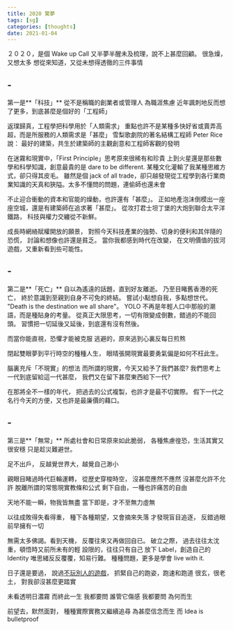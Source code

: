 ```yaml
---
title: 2020 驚夢
tags: [sg]
categories: [thoughts]
date: 2021-01-04
---
```


２０２０，是個 Wake up Call
又半夢半醒未及梳理，說不上甚麼回顧。
很急燥，又想太多
想從來知道，又從未想得透徹的三件事情

## -

第一是**「科技」**
從不是稱職的創業者或管理人
為職涯焦慮
近年諷刺地反而想了更多，到底甚麼是個好的「工程師」

返璞歸真，工程學把科學用於「人類需求」
重點也許不是某種多快好省或賣弄高超，而是所服務的人類需求是「甚麼」
雪梨歌劇院的著名結構工程師 Peter Rice 說：
最好的建築，共生於建築師的主觀創意和工程師客觀的發明

在迷霧和現實中，「First Principle」思考原來很稀有和珍貴
上到火星還是那些數學和科學知識，創意最貴的是 dare to be different.
某種文化灌輸了我某種思維方式，卻只得其皮毛。
雖然是個 jack of all trade，卻只越發現從工程學到各行業商業知識的天真和狹隘。太多不懂問的問題，連偷師也還未會

不止迎合衝動的資本和官能的燥動，也許還有「甚麼」。
正如地產泡沬倒模出一座座空城，還是有建築師在追求著「甚麼」。
從攻打君士坦丁堡的大炮到聯合太平洋鐵路，
科技與權力交纏從不新鮮。

成長時網絡賦權開放的願景，
對照今天科技產業的強勢、切身的便利和其伴隨的恐慌，
討論和想像也許還是貧乏。
當你我都感到時代在改變，
在文明價值的拔河遊戲，又重新看到些可能性。

## -

第二是**「死亡」**
自以為遙遠的話題，直到好友離逝。
乃至目睹舊香港的死亡，
終於意識到至親到自身不可免的終結。
嘗試小點想自我，多點想世代。
"Death is the destination we all share"。
YOLO 不再是年輕人口中那般的潮語，而是種貼身的考量。
從真正大限思考，一切有限變成倒數，錯過的不能回頭。
習慣把一切延後又延後，到底還有沒有然後。

而當你能直視，恐懼才能被克服
逃避的，原來逃到心裏反每日煎熬

閉起雙眼夢到平行時空的種種人生，
眼晴張開現實最要勇氣偏是如何不枉此生。

腦裏充斥「不現實」的想法
而所謂的現實，今天又給予了我們甚麼?
我們思考上一代到底留給這一代甚麼，
我們又在留下甚麼東西給下一代?

在那將全不一樣的年代，
把過去的公式複製，也許才是最不切實際。
假下一代之名行今天的方便，又也許是最廉價的藉口。

## -

第三是**「無常」**
所處社會和日常原來如此脆弱，
各種焦慮徨恐，生活其實又很安穩
只是趁災難避世。

足不出戶，
反越覺世界大，越覺自己渺小

親眼目睹過時代巨輪運轉，
從歴史穿梭時空，
沒甚麼應然不應然
沒甚麼允許不允許
脫離所謂的常態現實教條和公式
剩下自由，一種也許痛苦的自由

天地不能一瞬，物我皆無盡
當下即是，才不至無力虛無

以往成敗得失看得重，
種下各種期望，又會摘來失落
才發現盲目追逐，
反錯過眼前早擁有一切

無需太多佛謁。看到天機，
反覆往來又再做回自已。
破立之際，
過去往往太沈重，頓悟時又前所未有的輕
設限的，往往只有自己
放下 Label，創造自己的 Identity
唯思緒反反覆覆，知易行難。
種種問題，更多是學會 live with it.

日子還是要過，
說過[不玩別人的遊戲](/blog/stand)，
抓緊自己的跑姿，跑速和跑道
很玄，很老土，
對我卻沒甚麼更踏實

未看透明日濃霧
而終此一生 我都要問
誰管它傷感 我都要問 為何而生

前望去，默然面對，
種種實際實務又繼續追尋
為甚麼信念而生
而 Idea is bulletproof
